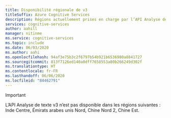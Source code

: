 ```yaml
---
title: Disponibilité régionale de v3
titleSuffix: Azure Cognitive Services
description: Régions actuellement prises en charge par l’API Analyse de texte v3
services: cognitive-services
author: aahill
manager: nitinme
ms.service: cognitive-services
ms.topic: include
ms.date: 06/03/2020
ms.author: aahi
ms.openlocfilehash: 94af3e75b3c2f6797b54b921b6536980a8841727
ms.sourcegitcommit: 813f7126ed140a0dff7658553a80b266249d302f
ms.translationtype: HT
ms.contentlocale: fr-FR
ms.lasthandoff: 06/06/2020
ms.locfileid: "84462791"
---
```

> [!IMPORTANT]
> L’API Analyse de texte v3 n’est pas disponible dans les régions suivantes : Inde Centre, Émirats arabes unis Nord, Chine Nord 2, Chine Est.


